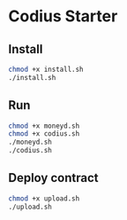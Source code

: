 # Codius Starter

## Install 

```bash
chmod +x install.sh
./install.sh
```

## Run

```bash
chmod +x moneyd.sh
chmod +x codius.sh
./moneyd.sh
./codius.sh
```

## Deploy contract

```bash
chmod +x upload.sh
./upload.sh
```
